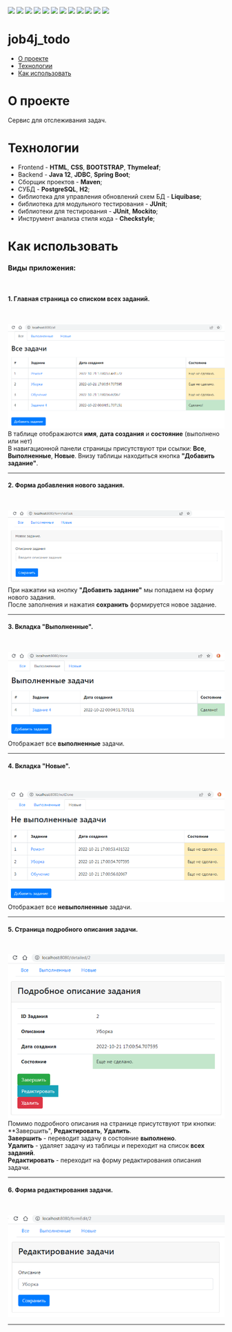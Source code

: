 ![](https://img.shields.io/badge/Java-%3E%3D%208-orange)
![](https://img.shields.io/badge/Maven-3-red)
![](https://img.shields.io/badge/Spring%20boot-%202.5.2-green)
![](https://img.shields.io/badge/-Bootstrap-blueviolet)
![](https://img.shields.io/badge/-Thymeleaf-darkgreen)
![](https://img.shields.io/badge/PostgreSQL-%3E%3D%209-informational)
![](https://img.shields.io/badge/-JDBC-blue)
![](https://img.shields.io/badge/-H2%20-blueviolet)
![](https://img.shields.io/badge/-Liquibase-blue)
![](https://img.shields.io/badge/JUnit-%3E%3D%204-yellowgreen)
![](https://img.shields.io/badge/-Mockito-brightgreen)
![](https://img.shields.io/badge/-checkstyle-lightgrey)

# job4j_todo

 - [О проекте]()
 - [Технологии]() 
 - [Как использовать]()  

О проекте
=
Сервис для отслеживания задач.<br>

Технологии
=
 * Frontend - **HTML**, **CSS**, **BOOTSTRAP**, **Thymeleaf**;
 * Backend - **Java 12**, **JDBC**, **Spring Boot**;
 * Сборщик проектов - **Maven**;
 * СУБД - **PostgreSQL**, **H2**;
 * библиотека для управления обновлений схем БД - **Liquibase**;
 * библиотека для модульного тестирования - **JUnit**;
 * библиотеки для тестирования - **JUnit**, **Mockito**;
 * Инструмент анализа стиля кода - **Checkstyle**;

Как использовать
=
<h3>Виды приложения:</h3><br>

<h4>1. Главная страница со списком всех заданий.</h4><br>

![Image of all](https://github.com/IvanPavlovets/job4j_todo/blob/master/images/all.png)<br>
 В таблице отображаются **имя**, **дата создания** и **состояние** (выполнено или нет)<br>
 В навигационной панели страницы присутствуют три ссылки: **Все**, **Выполненные**, **Новые**.
 Внизу таблицы находиться кнопка **"Добавить задание"**.<br> 
 ___

<h4>2. Форма добавления нового задания.</h4><br>

![Image of addTask](https://github.com/IvanPavlovets/job4j_todo/blob/master/images/addTask.png)<br>
 При нажатии на кнопку **"Добавить задание"** мы попадаем на форму нового задания.<br>
 После заполнения и нажатия **сохранить** формируется новое задание.<br>
 ___
 
<h4>3. Вкладка "Выполненные".</h4><br>

![Image of done](https://github.com/IvanPavlovets/job4j_todo/blob/master/images/done.png)<br>
 Отображает все **выполненные** задачи.
 ___
 
<h4>4. Вкладка "Новые".</h4><br>

![Image of notDone](https://github.com/IvanPavlovets/job4j_todo/blob/master/images/notDone.png)<br>
 Отображает все **невыполненные** задачи.
___

<h4>5. Страница подробного описания задачи.</h4><br>

![Image of detailed](https://github.com/IvanPavlovets/job4j_todo/blob/master/images/detailed.png)<br>
Помимо подробного описания на странице присутствуют три кнопки: **Завершить", **Редактировать**, **Удалить**.<br>
**Завершить** - переводит задачу в состояние **выполнено**.<br>
**Удалить** - удаляет задачу из таблицы и переходит на список **всех заданий**.<br>
**Редактировать** - переходит на форму редактирования описания задачи.<br>
___

<h4>6. Форма редактирования задачи.</h4><br>

![Image of edit](https://github.com/IvanPavlovets/job4j_todo/blob/master/images/edit.png)<br>
___


